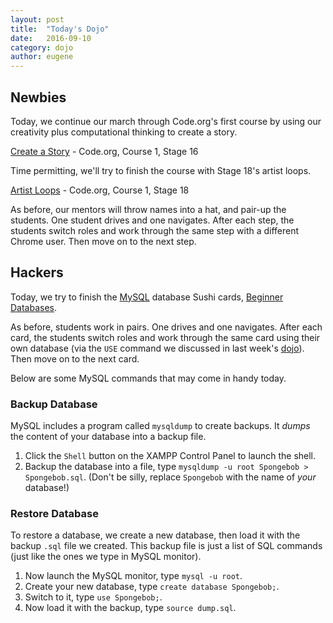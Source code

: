 ```yaml
---
layout: post
title:  "Today's Dojo"
date:   2016-09-10
category: dojo
author: eugene
---
```


## Newbies

Today, we continue our march through Code.org's first course by using our creativity plus computational thinking to create a story.

[Create a Story][1] - Code.org, Course 1, Stage 16

Time permitting, we'll try to finish the course with Stage 18's artist loops.

[Artist Loops][5] - Code.org, Course 1, Stage 18

As before, our mentors will throw names into a hat, and pair-up the students. One student drives and one navigates. After each step, the students switch roles and work through the same step with a different Chrome user. Then move on to the next step.

## Hackers

Today, we try to finish the [MySQL][2] database Sushi cards, [Beginner Databases][3].

As before, students work in pairs. One drives and one navigates. After each card, the students switch roles and work through the same card using their own database (via the `USE` command we discussed in last week's [dojo][4]). Then move on to the next card.

Below are some MySQL commands that may come in handy today.

### Backup Database

MySQL includes a program called `mysqldump` to create backups. It *dumps* the content of your database into a backup file.

1. Click the `Shell` button on the XAMPP Control Panel to launch the shell.
2. Backup the database into a file, type `mysqldump -u root Spongebob > Spongebob.sql`. (Don't be silly, replace `Spongebob` with the name of *your* database!)

### Restore Database

To restore a database, we create a new database, then load it with the backup `.sql` file we created. This backup file is just a list of SQL commands (just like the ones we type in MySQL monitor).

1. Now launch the MySQL monitor, type `mysql -u root`.
2. Create your new database, type `create database Spongebob;`.
3. Switch to it, type `use Spongebob;`.
4. Now load it with the backup, type `source dump.sql`.

[1]: https://studio.code.org/s/course1/stage/16/puzzle/1
[2]: https://en.wikipedia.org/wiki/MySQL
[3]: http://kata.coderdojo.com/wiki/Beginner_Databases
[4]: http://dojosamoa.org/dojo/2016/08/27/todays-dojo.html
[5]: http://studio.code.org/s/course1/stage/18/puzzle/1
